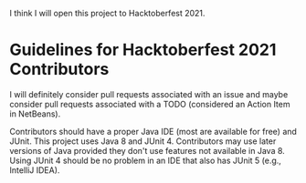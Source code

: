 I think I will open this project to Hacktoberfest 2021.

# Guidelines for Hacktoberfest 2021 Contributors

I will definitely consider pull requests associated with an issue and maybe consider pull requests associated with a TODO (considered an Action Item in NetBeans).

Contributors should have a proper Java IDE (most are available for free) and JUnit. This project uses Java 8 and JUnit 4. Contributors may use later versions of Java provided they don't use features not available in Java 8. Using JUnit 4 should be no problem in an IDE that also has JUnit 5 (e.g., IntelliJ IDEA).
